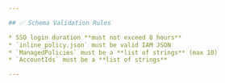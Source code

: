 ```yaml
---

## ✅ Schema Validation Rules

* SSO login duration **must not exceed 8 hours**
* `inline_policy.json` must be valid IAM JSON
* `ManagedPolicies` must be a **list of strings** (max 10)
* `AccountIds` must be a **list of strings**

---
```

